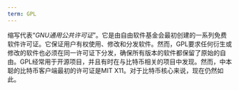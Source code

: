 ```yaml
---
term: GPL
---
```


缩写代表“*GNU通用公共许可证*”。它是由自由软件基金会最初创建的一系列免费软件许可证。它保证用户有权使用、修改和分发软件。然而，GPL要求任何衍生或修改的软件也必须在同一许可证下分发，确保所有版本的软件都保留了原始的自由。GPL经常用于开源项目，并且有时在与比特币相关的项目中发现。然而，中本聪的比特币客户端最初的许可证是MIT X11。对于比特币核心来说，现在仍然如此。